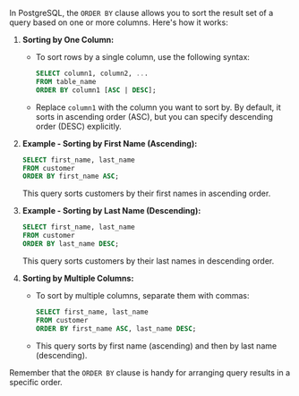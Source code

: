 In PostgreSQL, the `ORDER BY` clause allows you to sort the result set of a query based on one or more columns. Here's how it works:

1. **Sorting by One Column:**
   - To sort rows by a single column, use the following syntax:
     ```sql
     SELECT column1, column2, ...
     FROM table_name
     ORDER BY column1 [ASC | DESC];
     ```
   - Replace `column1` with the column you want to sort by. By default, it sorts in ascending order (ASC), but you can specify descending order (DESC) explicitly.

2. **Example - Sorting by First Name (Ascending):**
   ```sql
   SELECT first_name, last_name
   FROM customer
   ORDER BY first_name ASC;
   ```
   This query sorts customers by their first names in ascending order.

3. **Example - Sorting by Last Name (Descending):**
   ```sql
   SELECT first_name, last_name
   FROM customer
   ORDER BY last_name DESC;
   ```
   This query sorts customers by their last names in descending order.

4. **Sorting by Multiple Columns:**
   - To sort by multiple columns, separate them with commas:
     ```sql
     SELECT first_name, last_name
     FROM customer
     ORDER BY first_name ASC, last_name DESC;
     ```
   - This query sorts by first name (ascending) and then by last name (descending).

Remember that the `ORDER BY` clause is handy for arranging query results in a specific order.
